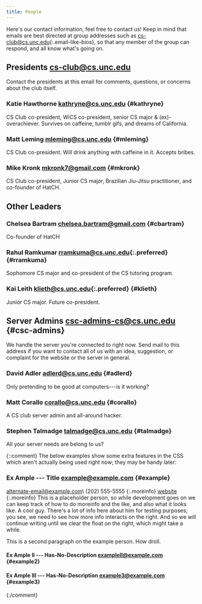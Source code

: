 ```yaml
---
title: People
---
```


Here's our contact information, feel free to contact us!  Keep in mind that
emails are best directed at group addresses such as
<cs-club@cs.unc.edu>{:.email-like-bios}, so that any member of the group can
respond, and all know what's going on.

<section markdown="1" id="bios">

Presidents <cs-club@cs.unc.edu>
-----------
Contact the presidents at this email for comments, questions, or concerns about
the club itself.

### Katie Hawthorne <kathryne@cs.unc.edu> {#kathryne}
CS Club co-president, WiCS co-president, senior CS major & (ex)-overachiever.
Survives on caffeine, tumblr gifs, and dreams of California.

### Matt Leming <mleming@cs.unc.edu> {#mleming}
CS Club co-president. Will drink anything with caffeine in it. Accepts bribes.

### Mike Kronk <mkronk7@gmail.com> {#mkronk}
CS Club co-president, Junior CS major, Brazilian Jiu-Jitsu practitioner, and
co-founder of HatCH.

Other Leaders
-------------
### Chelsea Bartram <chelsea.bartram@gmail.com> {#cbartram}
Co-founder of HatCH

### Rahul Ramkumar <rramkuma@cs.unc.edu>{:.preferred} {#rramkuma}
Sophomore CS major and co-president of the CS tutoring program.

### Kai Leith <klieth@cs.unc.edu>{:.preferred} {#klieth}
Junior CS major. Future co-president.

Server Admins <csc-admins-cs@cs.unc.edu> {#csc-admins}
----------
We handle the server you're connected to right now. Send mail to this address
if you want to contact all of us with an idea, suggestion, or complaint for the
website or the server in general.

### David Adler <adlerd@cs.unc.edu> {#adlerd}
Only pretending to be good at computers---is it working?

### Matt Corallo <corallo@cs.unc.edu> {#corallo}
A CS club server admin and all-around hacker.

### Stephen Talmadge <talmadge@cs.unc.edu> {#talmadge}
All your server needs are belong to us?

</section>

{::comment}
The below examples show some extra features in the CSS which aren't actually
being used right now; they may be handy later:

### Ex Ample --- Title <example@example.com> {#example}
<alternate-email@example.com>\\
(202) 555-5555
{:.moreinfo}
[website](http://example.com)
{:.moreinfo}
This is a placeholder person, so while development goes on we can keep track of
how to do moreinfo and the like, and also what it looks like. A cool guy.
There's a lot of info here about him for testing purposes; you see, we need to
see how more info interacts on the right. And so we will continue writing until
we clear the float on the right, which might take a while.

This is a second paragraph on the example person. How droll.

#### Ex Ample II --- Has-No-Description <exampleII@example.com> {#example2}

#### Ex Ample III --- Has-No-Description <example3@example.com> {#example3}
{:/comment}
